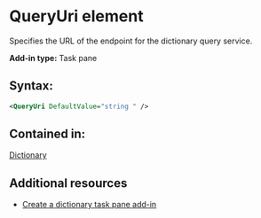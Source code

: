 
# QueryUri element
Specifies the URL of the endpoint for the dictionary query service.

 **Add-in type:** Task pane


## Syntax:


```XML
<QueryUri DefaultValue="string " />
```


## Contained in:

[Dictionary](../../reference/manifest/dictionary.md)


## Additional resources



- [Create a dictionary task pane add-in](../../docs/word/dictionary-task-pane-add-ins.md)
    

